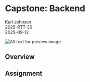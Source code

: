 # Capstone: Backend

[Karl Johnson](https://github.com/hirekarl)  
2025-RTT-30  
<time datetime="2025-09-12">2025-09-12</time>  

![Alt text for preview image.](./preview.png)

## Overview


## Assignment

